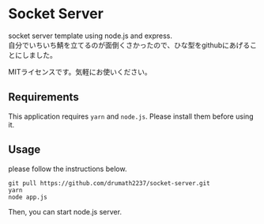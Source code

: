 # Socket Server
socket server template using node.js and express.  
自分でいちいち鯖を立てるのが面倒くさかったので、ひな型をgithubにあげることにしました。

MITライセンスです。気軽にお使いください。

## Requirements

This application requires `yarn` and `node.js`.
Please install them before using it.

## Usage

please follow the instructions below.

```
git pull https://github.com/drumath2237/socket-server.git
yarn
node app.js
```

Then, you can start node.js server.
